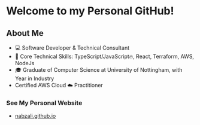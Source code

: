 # Welcome to my Personal GitHub!

## About Me

- 💻 Software Developer & Technical Consultant
- 💬 Core Technical Skills: TypeScript/JavaScript🔥, React, Terraform, AWS, NodeJs 
- 🎓 Graduate of Computer Science at University of Nottingham, with Year in Industry
- Certified AWS Cloud ☁️ Practitioner

### See My Personal Website
   - [nabzali.github.io](https://nabzali.github.io/my-site)
